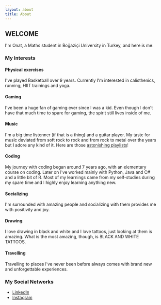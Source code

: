 ```yaml
---
layout: about
title: About
---
```


## WELCOME

I'm Onat, a Maths student in Boğaziçi University in Turkey, and here is me:

### My Interests


#### Physical exercises
I've played Basketball over 9 years. Currently I'm interested in calisthenics, running, HIIT trainings and yoga. 

#### Gaming
I've been a huge fan of gaming ever since I was a kid. Even though I don't have that much time to spare for gaming, the spirit still lives inside of me.

#### Music
I'm a big time listenner (if that is a thing) and a guitar player. My taste for music deviated from soft rock to rock and from rock to metal over the years but I adore any kind of it. Here are those [astonishing playlists](https://open.spotify.com/user/onattanriover?si=6a92838856a540e1())! 

#### Coding
My journey with coding began around 7 years ago, with an elementary course on coding. Later on I've worked mainly with Python, Java and C# and a little bit of R. Most of my learnings came from my self-studies during my spare time and I highly enjoy learning anything new.

#### Socializing
I'm surrounded with amazing people and socializing with them provides me with positivity and joy.

#### Drawing
I love drawing in black and white and I love tattoos, just looking at them is amazing. What is the most amazing, though, is BLACK AND WHITE TATTOOS. 

#### Travelling
Travelling to places I've never been before always comes with brand new and unforgettable experiences.


### My Social Networks

- [LinkedIn](https://www.linkedin.com/in/onat-tanr%C4%B1%C3%B6ver-a5380a223)
- [Instagram](https://www.instagram.com/onattanriover/)
